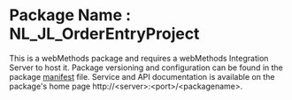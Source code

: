 # Package Name : NL_JL_OrderEntryProject
This is a webMethods package and requires a webMethods Integration Server to host it. Package versioning and configuration can be found in the package [manifest](./NL_JL_OrderEntryProject/manifest.v3) file. Service and API documentation is available on the package's home page http://&lt;server&gt;:&lt;port&gt;/&lt;packagename>.